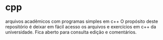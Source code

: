 # cpp
arquivos acadêmicos com programas simples em c++
O propósito deste repositório é deixar em fácil acesso os arquivos e exercícios em c++ da universidade.
Fica aberto para consulta edição e comentários.

